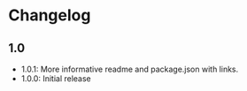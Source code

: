 # Changelog

## 1.0
- 1.0.1: More informative readme and package.json with links.
- 1.0.0: Initial release